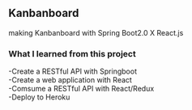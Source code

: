 ## Kanbanboard

making Kanbanboard with Spring Boot2.0 X React.js

### What I learned from this project

-Create a RESTful API with Springboot <br/>
-Create a web application with React <br/>
-Comsume a RESTful API with React/Redux <br/>
-Deploy to Heroku <br/>
